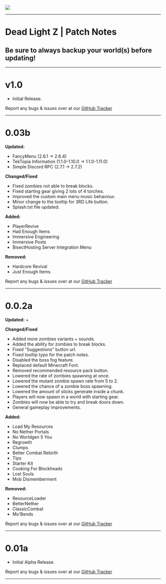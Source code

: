 [![](https://www.bisecthosting.com/images/CF/Dead_Light/BH_DL_PromoCard.png) ](https://bisecthosting.com/AMPZ)

------------------------------------------------------------------------------------------------------------------------------------------------------------- 
# Dead Light Z | Patch Notes
## Be sure to always backup your world(s) before updating!
-------------------------------------------------------------------------------------------------------------------------------------------------------------
<h1>v1.0</h1> 
 
+ Initial Release.

Report any bugs & issues over at our [GitHub Tracker](https://github.com/AMPZNetwork/Dead-Light-Z/issues)

---------------------------------------------------------------------------------
<h1>0.03b</h1> 
 
**Updated:**
+ FancyMenu (2.6.1 → 2.6.4)
+ TekTopia Information (1.1.0-1.10.0 → 1.1.0-1.11.0)
+ Simple Discord RPC (2.7.1 → 2.7.2)

**Changed/Fixed**
+ Fixed zombies not able to break blocks.
+ Fixed starting gear giving 2 lots of 4 torches.
+ Improved the custom main menu music behaviour.
+ Minor change to the tooltip for 3RD Life button.
+ Splash.txt file updated.

**Added:**
+ PlayerRevive
+ Had Enough Items
+ Immersive Engineering
+ Immersive Posts
+ BisectHosting Server Integration Menu

**Removed:**
+ Hardcore Revival
+ Just Enough Items

Report any bugs & issues over at our [GitHub Tracker](https://github.com/AMPZNetwork/Dead-Light-Z/issues)

---------------------------------------------------------------------------------
<h1>0.0.2a</h1> 
 
**Updated:**
+ 

**Changed/Fixed**
+ Added more zombies variants + sounds.
+ Added the ability for zombies to break blocks.
+ Fixed "Suggestions" button url.
+ Fixed tooltip typo for the patch notes.
+ Disabled the boss fog feature.
+ Replaced default Minecraft Font.
+ Removed recommended resource pack button.
+ Lowered the rate of zombies spawning at once.
+ Lowered the mutant zombie spawn rate from 5 to 2.
+ Lowered the chance of a zombie boss spawning.
+ Lowered the amount of sticks generate inside a chunk.
+ Players will now spawn in a world with starting gear.
+ Zombies will now be able to try and break doors down.
+ General gameplay improvements.


**Added:**
+ Load My Resources
+ No Nether Portals
+ No Worldgen 5 You
+ Regrowth
+ Clumps
+ Better Combat Rebirth
+ Tips
+ Starter Kit
+ Cooking For Blockheads
+ Lost Souls
+ Mob Dismemberment

**Removed:**
+ ResourceLoader
+ BetterNether
+ ClassicCombat
+ Mo'Bends

Report any bugs & issues over at our [GitHub Tracker](https://github.com/AMPZNetwork/Dead-Light-Z/issues)

---------------------------------------------------------------------------------
<h1>0.01a</h1> 
 
+ Initial Alpha Release.

Report any bugs & issues over at our [GitHub Tracker](https://github.com/AMPZNetwork/Dead-Light-Z/issues)

---------------------------------------------------------------------------------

